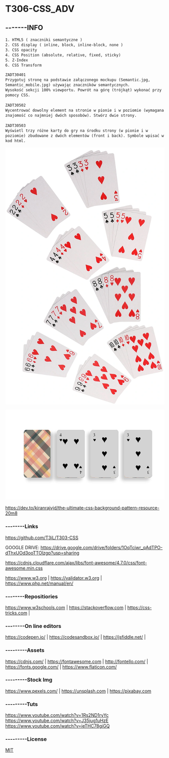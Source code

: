 # T306-CSS_ADV
## -------INFO
```
1. HTML5 ( znaczniki semantyczne )
2. CSS display ( inline, block, inline-block, none )
3. CSS opacity
4. CSS Position (absolute, relative, fixed, sticky)
5. Z-Index
6. CSS Transform
```

```
ZADT30401
Przygotuj stronę na podstawie załączonego mockupu (Semantic.jpg, Semantic_mobile.jpg) używając znaczników semantycznych. 
Wysokość sekcji 100% viewportu. Powrót na górę (trójkąt) wykonać przy pomocy CSS.

ZADT30502
Wycentrować dowolny element na stronie w pionie i w poziomie (wymagana znajomość co najmniej dwóch sposobów). Stwórz dwie strony.

ZADT30503
Wyświetl trzy różne karty do gry na środku strony (w pionie i w poziomie) zbudowane z dwóch elementów (front i back). Symbole wpisać w kod html.
```

![Cards](cards.webp)

![CARDS](card.JPG)

https://dev.to/kiranrajvjd/the-ultimate-css-background-pattern-resource-20m8

### --------Links
https://github.com/T3iL/T303-CSS

GOOGLE DRIVE: https://drive.google.com/drive/folders/1OqTcjwr_qAdTPO-dThxUOd3ooTTOlzgp?usp=sharing

https://cdnjs.cloudflare.com/ajax/libs/font-awesome/4.7.0/css/font-awesome.min.css

https://www.w3.org | https://validator.w3.org | https://www.php.net/manual/en/
### --------Repositiories
https://www.w3schools.com | https://stackoverflow.com | https://css-tricks.com |
### --------On line editors
https://codepen.io/ | https://codesandbox.io/ | https://jsfiddle.net/ |
### ---------Assets
https://cdnjs.com/ | https://fontawesome.com | http://fontello.com/ | https://fonts.google.com/ | https://www.flaticon.com/
### ---------Stock Img
https://www.pexels.com/ | https://unsplash.com | https://pixabay.com
### ---------Tuts
https://www.youtube.com/watch?v=1Rs2ND1ryYc
https://www.youtube.com/watch?v=J35jug1uHzE
https://www.youtube.com/watch?v=ieTHC78giGQ
### ---------License
[MIT](https://choosealicense.com/licenses/mit/)
